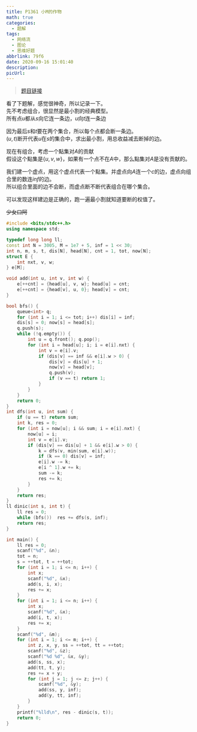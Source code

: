 ```yaml
---
title: P1361 小M的作物
math: true
categories:
  - 题解
tags:
  - 网络流
  - 图论
  - 思维好题
abbrlink: 79f6
date: 2020-09-16 15:01:40
description:
picUrl:
---
```



>[题目链接](https://www.luogu.com.cn/problem/P1361)  

看了下题解，感觉很神奇，所以记录一下。  
先不考虑组合，很显然是最小割的经典模型。  
所有点$u$都从$s$向它连一条边，$u$向$t$连一条边  

因为最后$s$和$t$要在两个集合，所以每个点都会断一条边。  
$(u,t)$断开代表$u$在$s$的集合中，求出最小割，用总收益减去断掉的边。  

现在有组合，考虑一个點集对$A$的贡献  
假设这个點集是$\{u,v,w \}$，如果有一个点不在$A$中，那么點集对$A$是没有贡献的。  

我们建一个虚点，用这个虚点代表一个點集。并虚点向$A$连一个$c$的边，虚点向组合里的数连$inf$的边。  
所以组合里面的边不会断，而虚点断不断代表组合在哪个集合。  

可以发现这样建边是正确的，跑一遍最小割就知道要断的权值了。  

~~少女口阿~~  

```cpp
#include <bits/stdc++.h>
using namespace std;

typedef long long ll;
const int N = 3005, M = 1e7 + 5, inf = 1 << 30;
int n, m, s, t, dis[N], head[N], cnt = 1, tot, now[N];
struct E {
    int nxt, v, w;
} e[M];

void add(int u, int v, int w) {
	e[++cnt] = {head[u], v, w}; head[u] = cnt;
	e[++cnt] = {head[v], u, 0}; head[v] = cnt;
}

bool bfs() {
    queue<int> q;
    for (int i = 1; i <= tot; i++) dis[i] = inf;
    dis[s] = 0; now[s] = head[s];
    q.push(s);
    while (!q.empty()) {
        int u = q.front(); q.pop();
        for (int i = head[u]; i; i = e[i].nxt) {
            int v = e[i].v;
            if (dis[v] == inf && e[i].w > 0) {
                dis[v] = dis[u] + 1;
                now[v] = head[v];
                q.push(v);
                if (v == t) return 1;
            }
        }
    }
    return 0;
}
int dfs(int u, int sum) {
    if (u == t) return sum;
    int k, res = 0;
    for (int i = now[u]; i && sum; i = e[i].nxt) {
        now[u] = i;
        int v = e[i].v;
        if (dis[v] == dis[u] + 1 && e[i].w > 0) {
            k = dfs(v, min(sum, e[i].w));
            if (k == 0) dis[v] = inf;
            e[i].w -= k;
            e[i ^ 1].w += k;
            sum -= k;
            res += k;
        }
    }
    return res;
}
ll dinic(int s, int t) {
    ll res = 0;
    while (bfs())  res += dfs(s, inf);
    return res;
}

int main() {
	ll res = 0;
    scanf("%d", &n);
	tot = n;
	s = ++tot, t = ++tot;
	for (int i = 1; i <= n; i++) {
		int x;
		scanf("%d", &x);
		add(s, i, x);
		res += x;
	} 
	for (int i = 1; i <= n; i++) {
		int x;
		scanf("%d", &x);
		add(i, t, x);
		res += x;
	}
	scanf("%d", &m);
	for (int i = 1; i <= m; i++) {
		int z, x, y, ss = ++tot, tt = ++tot;
		scanf("%d", &z);
		scanf("%d %d", &x, &y);
		add(s, ss, x);
		add(tt, t, y);
		res += x + y;
		for (int j = 1; j <= z; j++) {
			scanf("%d", &y);
            add(ss, y, inf);
			add(y, tt, inf);
		}
	}
	printf("%lld\n", res - dinic(s, t));
	return 0;
}

```
